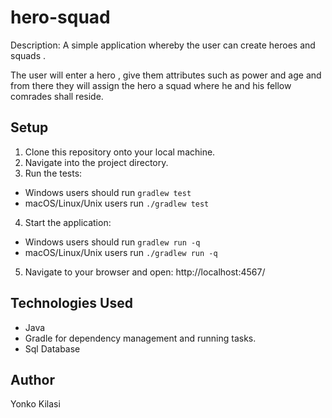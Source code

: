 # hero-squad

Description: A simple application whereby the user can create heroes and squads .

The user will enter a hero , give them  attributes such as power and age and from there they will assign the hero a squad where he and his fellow comrades shall reside.

## Setup

1. Clone this repository onto your local machine.
2. Navigate into the project directory.
3. Run the tests:
  * Windows users should run `gradlew test`
  * macOS/Linux/Unix users run `./gradlew test`
4. Start the application:
  * Windows users should run `gradlew run -q`
  * macOS/Linux/Unix users run `./gradlew run -q`
 5. Navigate to your browser and open:        http://localhost:4567/

## Technologies Used
* Java
* Gradle for dependency management and running tasks.
* Sql Database

## Author
Yonko Kilasi
